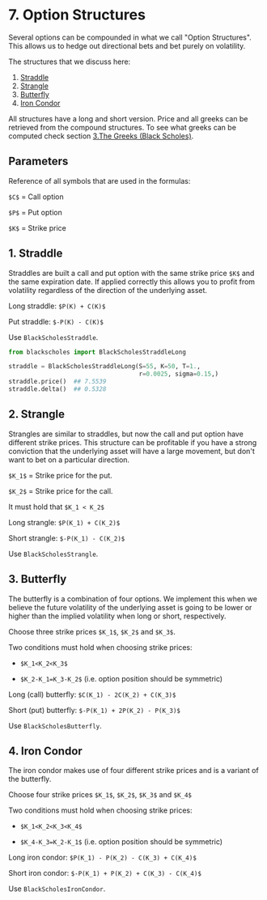 # 7. Option Structures

<script src="//yihui.org/js/math-code.js" defer></script>
<!-- Just one possible MathJax CDN below. You may use others. -->
<script defer
  src="//mathjax.rstudio.com/latest/MathJax.js?config=TeX-MML-AM_CHTML">
</script>

Several options can be compounded in what we call "Option Structures". 
This allows us to hedge out directional bets and bet purely on volatility.

The structures that we discuss here:

1. [Straddle](#straddle)
2. [Strangle](#strangle)
3. [Butterfly](#butterfly)
4. [Iron Condor](#condor)

All structures have a long and short version. 
Price and all greeks can be retrieved from the compound structures. To
see what greeks can be computed check section 
[3.The Greeks (Black Scholes)](https://carlolepelaars.github.io/blackscholes/3.the_greeks_blackscholes).

## Parameters

Reference of all symbols that are used in the formulas:

`$C$` = Call option

`$P$` = Put option

`$K$` = Strike price

## 1. Straddle <a name="straddle"></a>

Straddles are built a call and put option with the same strike price `$K$`
and the same expiration date. If applied correctly this allows you to profit 
from volatility regardless of the direction of the underlying asset.

Long straddle: `$P(K) + C(K)$`

Put straddle: `$-P(K) - C(K)$`

Use `BlackScholesStraddle`.

```python
from blackscholes import BlackScholesStraddleLong

straddle = BlackScholesStraddleLong(S=55, K=50, T=1.,
                                    r=0.0025, sigma=0.15,)
straddle.price()  ## 7.5539
straddle.delta()  ## 0.5328
```

## 2. Strangle <a name="strangle"></a>

Strangles are similar to straddles, but now the call and put
option have different strike prices. This structure can be 
profitable if you have a strong conviction that the 
underlying asset will have a large movement, 
but don't want to bet on a particular direction.

`$K_1$` = Strike price for the put.

`$K_2$` = Strike price for the call.

It must hold that `$K_1 < K_2$`

Long strangle: `$P(K_1) + C(K_2)$`

Short strangle: `$-P(K_1) - C(K_2)$`

Use `BlackScholesStrangle`.

## 3. Butterfly <a name="butterfly"></a>

The butterfly is a combination of four options. We implement this 
when we believe the future volatility of the underlying asset is 
going to be lower or higher than the implied volatility 
when long or short, respectively.

Choose three strike prices `$K_1$`, `$K_2$` and `$K_3$`.

Two conditions must hold when choosing strike prices:

- `$K_1<K_2<K_3$`

- `$K_2-K_1=K_3-K_2$` (i.e. option position should be symmetric)

Long (call) butterfly: `$C(K_1) - 2C(K_2) + C(K_3)$`

Short (put) butterfly: `$-P(K_1) + 2P(K_2) - P(K_3)$`

Use `BlackScholesButterfly`.

## 4. Iron Condor <a name="condor"></a>

The iron condor makes use of four different strike prices and
is a variant of the butterfly.

Choose four strike prices `$K_1$`, `$K_2$`, `$K_3$` and `$K_4$`

Two conditions must hold when choosing strike prices:

- `$K_1<K_2<K_3<K_4$`

- `$K_4-K_3=K_2-K_1$` (i.e. option position should be symmetric)

Long iron condor: `$P(K_1) - P(K_2) - C(K_3) + C(K_4)$`

Short iron condor: `$-P(K_1) + P(K_2) + C(K_3) - C(K_4)$`


Use `BlackScholesIronCondor`.